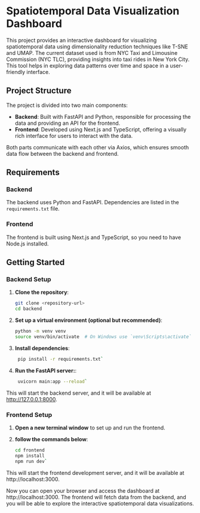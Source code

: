 # Spatiotemporal Data Visualization Dashboard

This project provides an interactive dashboard for visualizing spatiotemporal data using dimensionality reduction techniques like T-SNE and UMAP. The current dataset used is from NYC Taxi and Limousine Commission (NYC TLC), providing insights into taxi rides in New York City. This tool helps in exploring data patterns over time and space in a user-friendly interface.

## Project Structure

The project is divided into two main components:

- **Backend**: Built with FastAPI and Python, responsible for processing the data and providing an API for the frontend.
- **Frontend**: Developed using Next.js and TypeScript, offering a visually rich interface for users to interact with the data.

Both parts communicate with each other via Axios, which ensures smooth data flow between the backend and frontend.

## Requirements

### Backend
The backend uses Python and FastAPI. Dependencies are listed in the `requirements.txt` file.

### Frontend
The frontend is built using Next.js and TypeScript, so you need to have Node.js installed.

## Getting Started

### Backend Setup

1. **Clone the repository**:
   ```bash
   git clone <repository-url>
   cd backend

2. **Set up a virtual environment (optional but recommended)**:
   ```bash
   python -m venv venv
   source venv/bin/activate  # On Windows use `venv\Scripts\activate`

3. **Install dependencies**:
   ```bash
    pip install -r requirements.txt`

4. **Run the FastAPI server:**:
   ```bash
    uvicorn main:app --reload`
   
This will start the backend server, and it will be available at http://127.0.0.1:8000.

### Frontend Setup

1. **Open a new terminal window** to set up and run the frontend.

2. **follow the commands below**:
   ```bash
   cd frontend
   npm install
   npm run dev`

This will start the frontend development server, and it will be available at http://localhost:3000.

Now you can open your browser and access the dashboard at http://localhost:3000. The frontend will fetch data from the backend, and you will be able to explore the interactive spatiotemporal data visualizations.
